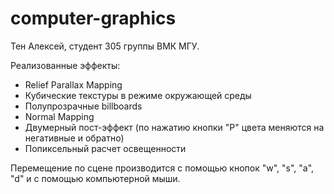 # computer-graphics

Тен Алексей, студент 305 группы ВМК МГУ.

Реализованные эффекты:
- Relief Parallax Mapping
- Кубические текстуры в режиме окружающей среды
- Полупрозрачные billboards
- Normal Mapping
- Двумерный пост-эффект (по нажатию кнопки "P" цвета меняются на негативные и обратно)
- Попиксельный расчет освещенности

Перемещение по сцене производится с помощью кнопок "w", "s", "a", "d" и с помощью компьютерной мыши.
